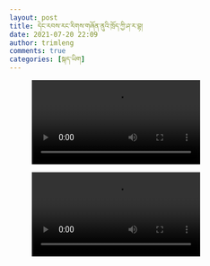 ```yaml
---
layout: post
title: དེང་རབས་རང་རིགས་གཞོན་ནུའི་ཁྲོད་ཀྱི་ཤ་ར་བྷ།
date: 2021-07-20 22:09
author: trimleng
comments: true
categories: [སྐད་ཡིག]
---
```

<!-- wp:columns -->
<div class="wp-block-columns has-2-columns"><!-- wp:column -->
<div class="wp-block-column"><!-- wp:video {"id":3859} -->
<figure class="wp-block-video"><video controls src="http://trimleng.org/wp-content/uploads/2021/07/video1.mp4"></video></figure>
<!-- /wp:video --></div>
<!-- /wp:column -->

<!-- wp:column -->
<div class="wp-block-column"><!-- wp:video {"id":3860} -->
<figure class="wp-block-video"><video controls src="http://trimleng.org/wp-content/uploads/2021/07/1623983303904.mp4"></video></figure>
<!-- /wp:video --></div>
<!-- /wp:column --></div>
<!-- /wp:columns -->

